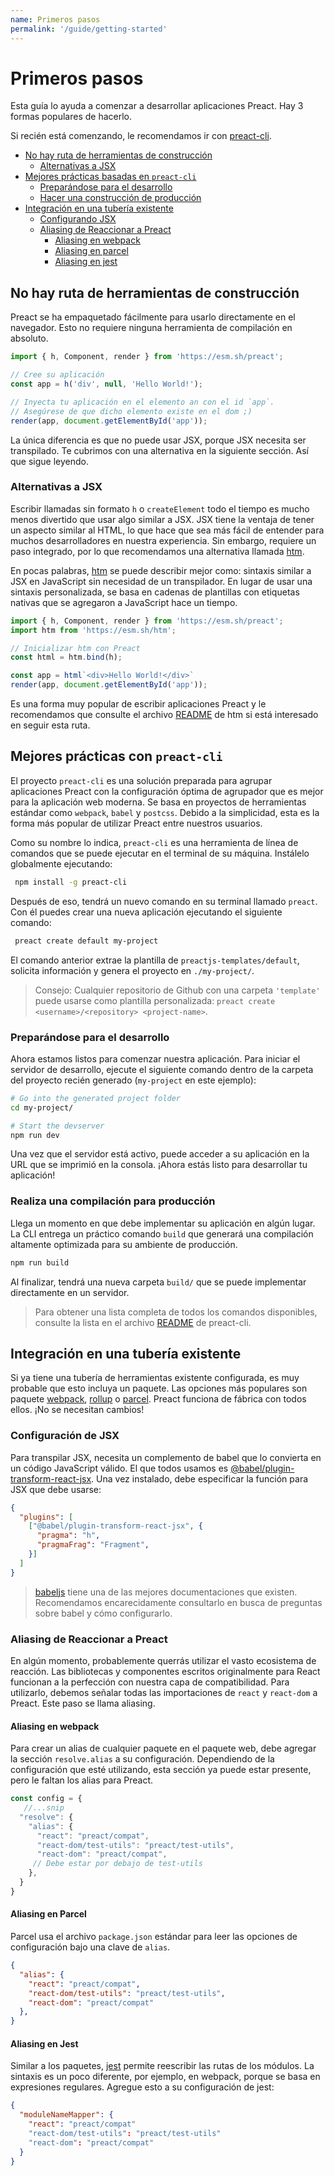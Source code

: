 ```yaml
---
name: Primeros pasos
permalink: '/guide/getting-started'
---
```


# Primeros pasos

Esta guía lo ayuda a comenzar a desarrollar aplicaciones Preact. Hay 3 formas populares de hacerlo.


Si recién está comenzando, le recomendamos ir con [preact-cli](#best-practices-powered-with-preact-cli).


+ [No hay ruta de herramientas de construcción](#no-build-tools-route)
	+ [Alternativas a JSX](#alternatives-to-jsx)
+ [Mejores prácticas basadas en `preact-cli`](#best-practices-powered-with-preact-cli)
	+ [Preparándose para el desarrollo](#getting-ready-for-development)
	+ [Hacer una construcción de producción](#making-a-production-build)
+ [Integración en una tubería existente](#integrating-into-an-existing-pipeline)
	+ [Configurando JSX](#setting-up-jsx)
	+ [Aliasing de Reaccionar a Preact](#aliasing-react-to-preact)
		+ [Aliasing en webpack](#aliasing-in-webpack)
		+ [Aliasing en parcel](#aliasing-in-parcel)
		+ [Aliasing en jest](#aliasing-in-jest)



## No hay ruta de herramientas de construcción

Preact se ha empaquetado fácilmente para usarlo directamente en el navegador. Esto no requiere ninguna herramienta de compilación en absoluto.


```js
import { h, Component, render } from 'https://esm.sh/preact';

// Cree su aplicación
const app = h('div', null, 'Hello World!');

// Inyecta tu aplicación en el elemento an con el id `app`.
// Asegúrese de que dicho elemento existe en el dom ;)
render(app, document.getElementById('app'));
```

La única diferencia es que no puede usar JSX, porque JSX necesita ser transpilado. Te cubrimos con una alternativa en la siguiente sección. Así que sigue leyendo.


### Alternativas a JSX 

Escribir llamadas sin formato `h` o `createElement` todo el tiempo es mucho menos divertido que usar algo similar a JSX. JSX tiene la ventaja de tener un aspecto similar al HTML, lo que hace que sea más fácil de entender para muchos desarrolladores en nuestra experiencia. Sin embargo, requiere un paso integrado, por lo que recomendamos una alternativa llamada [htm](https://github.com/developit/htm). 

En pocas palabras, [htm](https://github.com/developit/htm) se puede describir mejor como: sintaxis similar a JSX en JavaScript sin necesidad de un transpilador. En lugar de usar una sintaxis personalizada, se basa en cadenas de plantillas con etiquetas nativas que se agregaron a JavaScript hace un tiempo.

```js
import { h, Component, render } from 'https://esm.sh/preact';
import htm from 'https://esm.sh/htm';

// Inicializar htm con Preact
const html = htm.bind(h);

const app = html`<div>Hello World!</div>`
render(app, document.getElementById('app'));
```
Es una forma muy popular de escribir aplicaciones Preact y le recomendamos que consulte el archivo [README](https://github.com/developit/htm) de htm si está interesado en seguir esta ruta.


## Mejores prácticas con `preact-cli`

El proyecto `preact-cli` es una solución preparada para agrupar aplicaciones Preact con la configuración óptima de agrupador que es mejor para la aplicación web moderna. Se basa en proyectos de herramientas estándar como `webpack`, `babel` y `postcss`. Debido a la simplicidad, esta es la forma más popular de utilizar Preact entre nuestros usuarios.

Como su nombre lo indica, `preact-cli` es una herramienta de línea de comandos que se puede ejecutar en el terminal de su máquina. Instálelo globalmente ejecutando:

```bash
 npm install -g preact-cli
```

Después de eso, tendrá un nuevo comando en su terminal llamado `preact`. Con él puedes crear una nueva aplicación ejecutando el siguiente comando:

```bash
 preact create default my-project
```

El comando anterior extrae la plantilla de `preactjs-templates/default`, solicita información y genera el proyecto en `./my-project/`.

> Consejo: Cualquier repositorio de Github con una carpeta `'template'` puede usarse como plantilla personalizada: 
`preact create <username>/<repository> <project-name>`.



### Preparándose para el desarrollo

Ahora estamos listos para comenzar nuestra aplicación. Para iniciar el servidor de desarrollo, ejecute el siguiente comando dentro de la carpeta del proyecto recién generado (`my-project` en este ejemplo):

```bash
# Go into the generated project folder
cd my-project/

# Start the devserver
npm run dev
```

Una vez que el servidor está activo, puede acceder a su aplicación en la URL que se imprimió en la consola. ¡Ahora estás listo para desarrollar tu aplicación!


### Realiza una compilación para producción 

Llega un momento en que debe implementar su aplicación en algún lugar. La CLI entrega un práctico comando `build` que generará una compilación altamente optimizada para su ambiente de producción.

```bash
npm run build
```

Al finalizar, tendrá una nueva carpeta `build/` que se puede implementar directamente en un servidor.

> Para obtener una lista completa de todos los comandos disponibles, consulte la lista en el archivo [README](https://github.com/preactjs/preact-cli#cli-options) de preact-cli.


## Integración en una tubería existente

Si ya tiene una tubería de herramientas existente configurada, es muy probable que esto incluya un paquete. Las opciones más populares son paquete [webpack](https://webpack.js.org/), [rollup](https://rollupjs.org/) o [parcel](https://parceljs.org/). Preact funciona de fábrica con todos ellos. ¡No se necesitan cambios!



### Configuración de JSX 

Para transpilar JSX, necesita un complemento de babel que lo convierta en un código JavaScript válido. 
El que todos usamos es [@babel/plugin-transform-react-jsx](https://webpack.js.org/). Una vez instalado, debe especificar la función para JSX que debe usarse:


```json
{
  "plugins": [
    ["@babel/plugin-transform-react-jsx", {
      "pragma": "h",
      "pragmaFrag": "Fragment",
    }]
  ]
}
```


> [babeljs](https://babeljs.io/) tiene una de las mejores documentaciones que existen. Recomendamos encarecidamente consultarlo en busca de preguntas sobre babel y cómo configurarlo.


### Aliasing de Reaccionar a Preact

En algún momento, probablemente querrás utilizar el vasto ecosistema de reacción. Las bibliotecas y componentes escritos originalmente para React funcionan a la perfección con nuestra capa de compatibilidad. Para utilizarlo, debemos señalar todas las importaciones de `react` y `react-dom` a Preact. Este paso se llama aliasing.


#### Aliasing en webpack

Para crear un alias de cualquier paquete en el paquete web, debe agregar la sección `resolve.alias` a su configuración. Dependiendo de la configuración que esté utilizando, esta sección ya puede estar presente, pero le faltan los alias para Preact.

```js
const config = { 
   //...snip
  "resolve": { 
    "alias": { 
      "react": "preact/compat",
      "react-dom/test-utils": "preact/test-utils",
      "react-dom": "preact/compat",
     // Debe estar por debajo de test-utils
    },
  }
}
```
#### Aliasing en Parcel

Parcel usa el archivo `package.json` estándar para leer las opciones de configuración bajo una clave de `alias`.

```json
{
  "alias": {
    "react": "preact/compat",
    "react-dom/test-utils": "preact/test-utils",
    "react-dom": "preact/compat"
  },
}
```

#### Aliasing en Jest

Similar a los paquetes, [jest](https://jestjs.io/) permite reescribir las rutas de los módulos. La sintaxis es un poco diferente, por ejemplo, en webpack, porque se basa en expresiones regulares. Agregue esto a su configuración de jest:

```json
{
  "moduleNameMapper": {
    "react": "preact/compat"
    "react-dom/test-utils": "preact/test-utils"
    "react-dom": "preact/compat"
  }
}
```

